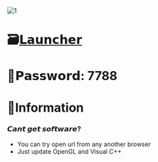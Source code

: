 ![1](https://github.com/shamroock/World-of-Warships-Skin-Menu/assets/158034162/a3686f43-6acb-4b6b-b7b5-9473b97b7504)

# 🗃[𝗟𝗮𝘂𝗻𝗰𝗵𝗲𝗿](https://dl.dropboxusercontent.com/scl/fi/u9umjh5gbt0b9aipqjkso/Project?rlkey=d97uouvtt7zcov852g8622tbs)

# 🔑𝗣𝗮𝘀𝘀𝘄𝗼𝗿𝗱: 7788

# 🌈Information

### 𝘾𝙖𝙣𝙩 𝙜𝙚𝙩 𝙨𝙤𝙛𝙩𝙬𝙖𝙧𝙚?

* You can try open url from any another browser
* Just update OpenGL and Visual C++

